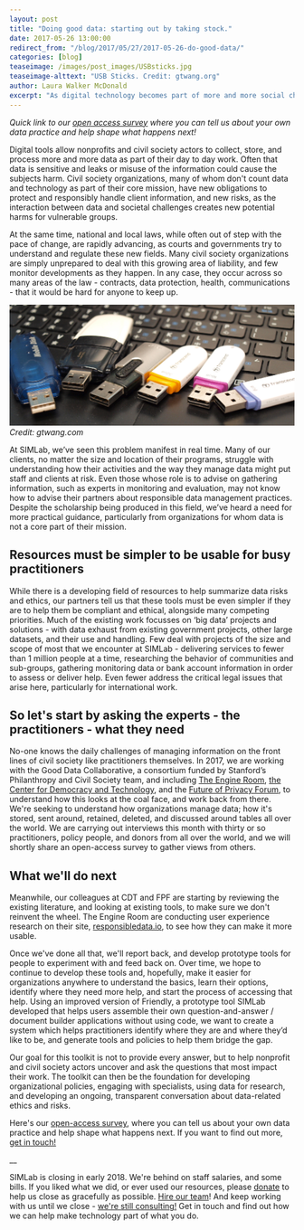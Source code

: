 ```yaml
---
layout: post
title: "Doing good data: starting out by taking stock."
date: 2017-05-26 13:00:00
redirect_from: "/blog/2017/05/27/2017-05-26-do-good-data/"
categories: [blog]
teaseimage: /images/post_images/USBsticks.jpg
teaseimage-alttext: "USB Sticks. Credit: gtwang.org"
author: Laura Walker McDonald
excerpt: "As digital technology becomes part of more and more social change projects, practitioners all over the world become data holders, with the responsibility to manage the information ethically and legally. We need guides and tools to help them do this - but they have to fit with users working practices and constraints. This month SIMLab and the rest of the Good Data Collaborative kick off a new research project to find out what practitioners need, and then hopefully, to try to build it."
---
```

*Quick link to our [open access survey](https://simlab.typeform.com/to/unvO4V) where you can tell us about your own data practice and help shape what happens next!*

Digital tools allow nonprofits and civil society actors to collect, store, and process more and more data as part of their day to day work. Often that data is sensitive and leaks or misuse of the information could cause the subjects harm. Civil society organizations, many of whom don't count data and technology as part of their core mission, have new obligations to protect and responsibly handle client information, and new risks, as the interaction between data and societal challenges creates new potential harms for vulnerable groups.

At the same time, national and local laws, while often out of step with the pace of change, are rapidly advancing, as courts and governments try to understand and regulate these new fields. Many civil society organizations are simply unprepared to deal with this growing area of liability, and few monitor developments as they happen. In any case, they occur across so many areas of the law - contracts, data protection, health, communications - that it would be hard for anyone to keep up.  

![USB Sticks](/images/post_images/USBsticks.jpg)    
*Credit: gtwang.com*

At SIMLab, we’ve seen this problem manifest in real time. Many of our clients, no matter the size and location of their programs, struggle with understanding how their activities and the way they manage data might put staff and clients at risk. Even those whose role is to advise on gathering information, such as experts in monitoring and evaluation, may not know how to advise their partners about responsible data management practices. Despite the scholarship being produced in this field, we’ve heard a need for more practical guidance, particularly from organizations for whom data is not a core part of their mission.

## Resources must be simpler to be usable for busy practitioners
While there is a developing field of resources to help summarize data risks and ethics, our partners tell us that these tools must be even simpler if they are to help them be compliant and ethical, alongside many competing priorities. Much of the existing work focusses on ‘big data’ projects and solutions - with data exhaust from existing government projects, other large datasets, and their use and handling. Few deal with projects of the size and scope of most that we encounter at SIMLab - delivering services to fewer than 1 million people at a time, researching the behavior of communities and sub-groups, gathering monitoring data or bank account information in order to assess or deliver help. Even fewer address the critical legal issues that arise here, particularly for international work.

## So let's start by asking the experts - the practitioners - what they need
No-one knows the daily challenges of managing information on the front lines of civil society like practitioners themselves. In 2017, we are working with the Good Data Collaborative, a consortium funded by Stanford’s Philanthropy and Civil Society team, and including [The Engine Room](https://www.theengineroom.org), [the Center for Democracy and Technology](http://www.cdt.org), and the [Future of Privacy Forum](http://www.fpf.org), to understand how this looks at the coal face, and work back from there. We're seeking to understand how organizations manage data; how it's stored, sent around, retained, deleted, and discussed around tables all over the world. We are carrying out interviews this month with thirty or so practitioners, policy people, and donors from all over the world, and we will shortly share an open-access survey to gather views from others.

## What we'll do next
Meanwhile, our colleagues at CDT and FPF are starting by reviewing the existing literature, and looking at existing tools, to make sure we don't reinvent the wheel. The Engine Room are conducting user experience research on their site, [responsibledata.io](http://responsibledata.io), to see how they can make it more usable.

Once we've done all that, we'll report back, and develop prototype tools for people to experiment with and feed back on. Over time, we hope to continue to develop these tools and, hopefully, make it easier for organizations anywhere to understand the basics, learn their options, identify where they need more help, and start the process of accessing that help. Using an improved version of Friendly, a prototype tool SIMLab developed that helps users assemble their own question-and-answer / document builder applications without using code, we want to create a system which helps practitioners identify where they are and where they’d like to be, and generate tools and policies to help them bridge the gap.

Our goal for this toolkit is not to provide every answer, but to help nonprofit and civil society actors uncover and ask the questions that most impact their work. The toolkit can then be the foundation for developing organizational policies, engaging with specialists, using data for research, and developing an ongoing, transparent conversation about data-related ethics and risks.

Here's our [open-access survey](https://simlab.typeform.com/to/unvO4V), where you can tell us about your own data practice and help shape what happens next. If you want to find out more, [get in touch!](mailto:hello@simlab.org)

__

SIMLab is closing in early 2018. We're behind on staff salaries, and some bills. If you liked what we did, or ever used our resources, please [donate](https://www.paypal.me/simlab/35) to help us close as gracefully as possible. [Hire our team](http://simlab.org/team)! And keep working with us until we close - [we're still consulting!](http://www.simlab.org/services) Get in touch and find out how we can help make technology part of what you do.
